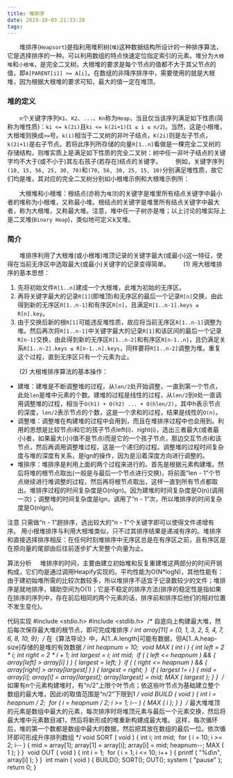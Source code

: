 ```yaml
---
title: 堆排序
date: 2019-10-03 21:33:28
tags:
---
```

&emsp;&emsp;堆排序(`Heapsort`)是指利用堆积树(`堆`)这种数据结构所设计的一种排序算法，它是选择排序的一种。可以利用数组的特点快速定位指定索引的元素。堆分为`大根堆`和`小根堆`，是完全二叉树。大根堆的要求是每个节点的值都不大于其父节点的值，即`A[PARENT[i]] >= A[i]`。在数组的非降序排序中，需要使用的就是大根堆，因为根据大根堆的要求可知，最大的值一定在堆顶。

### 堆的定义

&emsp;&emsp;`n`个关键字序列`K1`、`K2`、`...`、`Kn`称为`Heap`，当且仅当该序列满足如下性质(简称为堆性质)：`ki <= k(2i)`且`ki <= k(2i+1)`(`1 ≤ i ≤ n/2`)。当然，这是小根堆，大根堆则换成`>=`号。`k(i)`相当于二叉树的非叶子结点，`K(2i)`则是左子节点，`k(2i+1)`是右子节点。若将此序列所存储的向量`R[1..n]`看做是一棵完全二叉树的存储结构，则堆实质上是满足如下性质的完全二叉树：树中任一非叶子结点的关键字均不大于(或不小于)其左右孩子(若存在)结点的关键字。
&emsp;&emsp;例如，关键字序列`(10, 15, 56, 25, 30, 70)`和`(70, 56, 30, 25, 15, 10)`分别满足堆性质，故它们均是堆，其对应的完全二叉树分别如小根堆示例和大根堆示例所：

&emsp;&emsp;大根堆和小根堆：根结点(亦称为`堆顶`)的关键字是堆里所有结点关键字中最小者的堆称为小根堆，又称最小堆。根结点的关键字是堆里所有结点关键字中最大者，称为大根堆，又称最大堆。注意，堆中任一子树亦是堆；以上讨论的堆实际上是二叉堆(`Binary Heap`)，类似地可定义k叉堆。

### 简介

&emsp;&emsp;堆排序利用了大根堆(或小根堆)堆顶记录的关键字最大(或最小)这一特征，使得在当前无序区中选取最大(或最小)关键字的记录变得简单。
&emsp;&emsp;(1) 用大根堆排序的基本思想：

1. 先将初始文件`R[1..n]`建成一个大根堆，此堆为初始的无序区。
2. 再将关键字最大的记录`R[1]`(即堆顶)和无序区的最后一个记录`R[n]`交换，由此得到新的无序区`R[1..n-1]`和有序区`R[n]`，且满足`R[1..n-1].keys ≤ R[n].key`。
3. 由于交换后新的根`R[1]`可能违反堆性质，故应将当前无序区`R[1..n-1]`调整为堆。然后再次将`R[1..n-1]`中关键字最大的记录`R[1]`和该区间的最后一个记录`R[n-1]`交换，由此得到新的无序区`R[1..n-2]`和有序区`R[n-1..n]`，且仍满足关系`R[1..n-2].keys ≤ R[n-1..n].keys`，同样要将`R[1..n-2]`调整为堆。重复这个过程，直到无序区只有一个元素为止。

&emsp;&emsp;(2) 大根堆排序算法的基本操作：

- 建堆：建堆是不断调整堆的过程，从`len/2`处开始调整，一直到第一个节点，此处`len`是堆中元素的个数。建堆的过程是线性的过程，从`len/2`到`0`处一直调用调整堆的过程，相当于`O(h1) + O(h2) ... + O(hlen/2)`，其中h表示节点的深度，`len/2`表示节点的个数，这是一个求和的过程，结果是线性的`O(n)`。
- 调整堆：调整堆在构建堆的过程中会用到，而且在堆排序过程中也会用到。利用的思想是比较节点i和它的孩子节点left(i)、right(i)，选出三者最大(或者最小)者，如果最大(小)值不是节点i而是它的一个孩子节点，那边交互节点i和该节点，然后再调用调整堆过程，这是一个递归的过程。调整堆的过程时间复杂度与堆的深度有关系，是lgn的操作，因为是沿着深度方向进行调整的。
- 堆排序：堆排序是利用上面的两个过程来进行的。首先是根据元素构建堆。然后将堆的根节点取出(一般是与最后一个节点进行交换)，将前面“len - 1”个节点继续进行堆调整的过程，然后再将根节点取出，这样一直到所有节点都取出。堆排序过程的时间复杂度是O(nlgn)。因为建堆的时间复杂度是O(n)(调用一次)；调整堆的时间复杂度是lgn，调用了“n - 1”次，所以堆排序的时间复杂度是O(nlgn)。

注意
只需做“n - 1”趟排序，选出较大的“n - 1”个关键字即可以使得文件递增有序。
用小根堆排序与利用大根堆类似，只不过其排序结果是递减有序的。堆排序和直接选择排序相反：在任何时刻堆排序中无序区总是在有序区之前，且有序区是在原向量的尾部由后往前逐步扩大至整个向量为止。

算法分析
    堆排序的时间，主要由建立初始堆和反复重建堆这两部分的时间开销构成，它们均是通过调用Heapify实现的。平均性能为O(N*logN)，其他性能有：由于建初始堆所需的比较次数较多，所以堆排序不适宜于记录数较少的文件；堆排序是就地排序，辅助空间为O(1)；它是不稳定的排序方法(排序的稳定性是指如果在排序的序列中，存在前后相同的两个元素的话，排序前和排序后他们的相对位置不发生变化)。

代码实现
#include <stdio.h>
#include <stdlib.h>
​
/* 自底向上构建最大堆，然后每次保存最大堆的根节点，即可完成堆排序 */
int array[11] = {0, 1, 3, 2, 5, 4, 7, 6, 8, 10, 9};
​
/* 在《算法导论》中，A[1..A.length]可能有数据，但A[1..A.heap-size]存储的是堆的有效数据 */
int heapnum = 10;
​
void MAX ( int i ) {
    int left = 2 * i;
    int right = 2 * i + 1;
    int largest = i;
    int mid;
​
    if ( ( left <= heapnum ) && ( array[left] > array[i] ) ) {
        largest = left;
    }
​
    if ( ( right <= heapnum ) && ( array[right] > array[largest] ) ) {
        largest = right;
    }
​
    if ( largest != i ) {
        mid = array[i];
        array[i] = array[largest];
        array[largest] = mid;
        MAX ( largest );
    }
}
​
/* 如果有n个元素构建堆时，有“n/2”上限个叶节点；依这些叶节点为基础建立整个数组的最大堆，因此i的取值范围是“n/2”下限到1 */
void BUILD ( void ) {
    int i = heapnum / 2;
​
    for ( i = heapnum / 2; i >= 1; i-- ) {
        MAX ( i );
    }
}
​
/* 最大堆堆顶的元素是数组中最大的元素，每次排序时将堆顶元素与最后一个元素交换，然后将最大堆中元素数目减1，然后将新形成的堆重新构建成最大堆。
   这样，每次循环后，堆的第一个数都是数组中最大的数据，然后把其放在数组的最后一位。依次循环即可形成升序排列数组 */
void SORT ( void ) {
    int i;
    int mid;
​
    for ( i = 10; i >= 2; i-- ) {
        mid = array[1];
        array[1] = array[i];
        array[i] = mid;
        heapnum--;
        MAX ( 1 );
    }
}
​
void OUT ( void ) {
    int i = 1;
​
    for ( i = 1; i <= 10; i++ ) {
        printf ( "%d\n", array[i] );
    }
}
​
int main ( void ) {
    BUILD();
    SORT();
    OUT();
    system ( "pause" );
    return 0;
}
